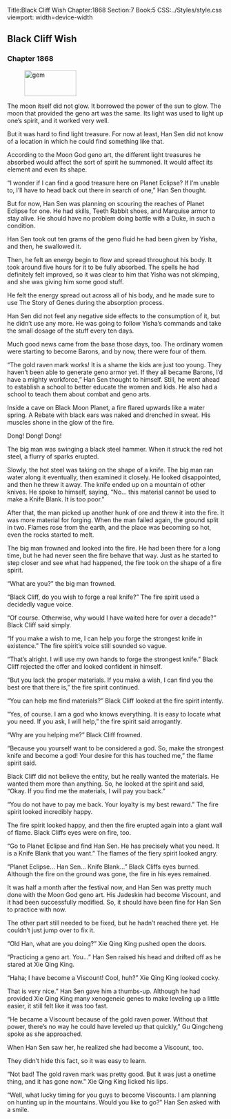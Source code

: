 Title:Black Cliff Wish 
Chapter:1868 
Section:7 
Book:5 
CSS:../Styles/style.css 
viewport: width=device-width
  
## Black Cliff Wish
### Chapter 1868 
<figure>
	<img src="../Images/gem.gif" alt="gem" id="gem" width="120" height="60" />
</figure>
  

  
  The moon itself did not glow. It borrowed the power of the sun to glow. The moon that provided the geno art was the same. Its light was used to light up one’s spirit, and it worked very well.

But it was hard to find light treasure. For now at least, Han Sen did not know of a location in which he could find something like that.

According to the Moon God geno art, the different light treasures he absorbed would affect the sort of spirit he summoned. It would affect its element and even its shape.

“I wonder if I can find a good treasure here on Planet Eclipse? If I’m unable to, I’ll have to head back out there in search of one,” Han Sen thought.

But for now, Han Sen was planning on scouring the reaches of Planet Eclipse for one. He had skills, Teeth Rabbit shoes, and Marquise armor to stay alive. He should have no problem doing battle with a Duke, in such a condition.

Han Sen took out ten grams of the geno fluid he had been given by Yisha, and then, he swallowed it.

Then, he felt an energy begin to flow and spread throughout his body. It took around five hours for it to be fully absorbed. The spells he had definitely felt improved, so it was clear to him that Yisha was not skimping, and she was giving him some good stuff.

He felt the energy spread out across all of his body, and he made sure to use The Story of Genes during the absorption process.

Han Sen did not feel any negative side effects to the consumption of it, but he didn’t use any more. He was going to follow Yisha’s commands and take the small dosage of the stuff every ten days.

Much good news came from the base those days, too. The ordinary women were starting to become Barons, and by now, there were four of them.

“The gold raven mark works! It is a shame the kids are just too young. They haven’t been able to generate geno armor yet. If they all became Barons, I’d have a mighty workforce,” Han Sen thought to himself. Still, he went ahead to establish a school to better educate the women and kids. He also had a school to teach them about combat and geno arts.

Inside a cave on Black Moon Planet, a fire flared upwards like a water spring. A Rebate with black ears was naked and drenched in sweat. His muscles shone in the glow of the fire.

Dong! Dong! Dong!

The big man was swinging a black steel hammer. When it struck the red hot steel, a flurry of sparks erupted.

Slowly, the hot steel was taking on the shape of a knife. The big man ran water along it eventually, then examined it closely. He looked disappointed, and then he threw it away. The knife ended up on a mountain of other knives. He spoke to himself, saying, “No… this material cannot be used to make a Knife Blank. It is too poor.”

After that, the man picked up another hunk of ore and threw it into the fire. It was more material for forging. When the man failed again, the ground split in two. Flames rose from the earth, and the place was becoming so hot, even the rocks started to melt.

The big man frowned and looked into the fire. He had been there for a long time, but he had never seen the fire behave that way. Just as he started to step closer and see what had happened, the fire took on the shape of a fire spirit.

“What are you?” the big man frowned.

“Black Cliff, do you wish to forge a real knife?” The fire spirit used a decidedly vague voice.

“Of course. Otherwise, why would I have waited here for over a decade?” Black Cliff said simply.

“If you make a wish to me, I can help you forge the strongest knife in existence.” The fire spirit’s voice still sounded so vague.

“That’s alright. I will use my own hands to forge the strongest knife.” Black Cliff rejected the offer and looked confident in himself.

“But you lack the proper materials. If you make a wish, I can find you the best ore that there is,” the fire spirit continued.

“You can help me find materials?” Black Cliff looked at the fire spirit intently.

“Yes, of course. I am a god who knows everything. It is easy to locate what you need. If you ask, I will help,” the fire spirit said arrogantly.

“Why are you helping me?” Black Cliff frowned.

“Because you yourself want to be considered a god. So, make the strongest knife and become a god! Your desire for this has touched me,” the flame spirit said.

Black Cliff did not believe the entity, but he really wanted the materials. He wanted them more than anything. So, he looked at the spirit and said, “Okay. If you find me the materials, I will pay you back.”

“You do not have to pay me back. Your loyalty is my best reward.” The fire spirit looked incredibly happy.

The fire spirit looked happy, and then the fire erupted again into a giant wall of flame. Black Cliffs eyes were on fire, too.

“Go to Planet Eclipse and find Han Sen. He has precisely what you need. It is a Knife Blank that you want.” The flames of the fiery spirit looked angry.

“Planet Eclipse… Han Sen… Knife Blank…” Black Cliffs eyes burned. Although the fire on the ground was gone, the fire in his eyes remained.

It was half a month after the festival now, and Han Sen was pretty much done with the Moon God geno art. His Jadeskin had become Viscount, and it had been successfully modified. So, it should have been fine for Han Sen to practice with now.

The other part still needed to be fixed, but he hadn’t reached there yet. He couldn’t just jump over to fix it.

“Old Han, what are you doing?” Xie Qing King pushed open the doors.

“Practicing a geno art. You…” Han Sen raised his head and drifted off as he stared at Xie Qing King.

“Haha; I have become a Viscount! Cool, huh?” Xie Qing King looked cocky.

That is very nice.” Han Sen gave him a thumbs-up. Although he had provided Xie Qing King many xenogeneic genes to make leveling up a little easier, it still felt like it was too fast.

“He became a Viscount because of the gold raven power. Without that power, there’s no way he could have leveled up that quickly,” Gu Qingcheng spoke as she approached.

When Han Sen saw her, he realized she had become a Viscount, too.

They didn’t hide this fact, so it was easy to learn.

“Not bad! The gold raven mark was pretty good. But it was just a onetime thing, and it has gone now.” Xie Qing King licked his lips.

“Well, what lucky timing for you guys to become Viscounts. I am planning on hunting up in the mountains. Would you like to go?” Han Sen asked with a smile.
